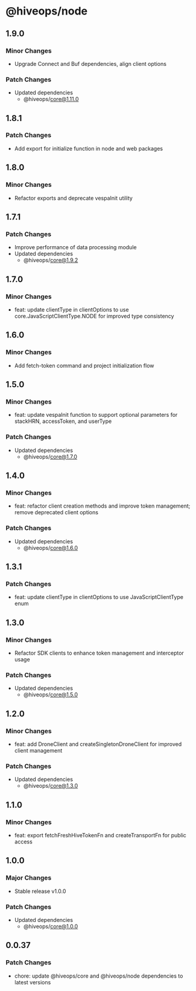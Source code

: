 # @hiveops/node

## 1.9.0

### Minor Changes

- Upgrade Connect and Buf dependencies, align client options

### Patch Changes

- Updated dependencies
  - @hiveops/core@1.11.0

## 1.8.1

### Patch Changes

- Add export for initialize function in node and web packages

## 1.8.0

### Minor Changes

- Refactor exports and deprecate vespaInit utility

## 1.7.1

### Patch Changes

- Improve performance of data processing module
- Updated dependencies
  - @hiveops/core@1.9.2

## 1.7.0

### Minor Changes

- feat: update clientType in clientOptions to use core.JavaScriptClientType.NODE for improved type consistency

## 1.6.0

### Minor Changes

- Add fetch-token command and project initialization flow

## 1.5.0

### Minor Changes

- feat: update vespaInit function to support optional parameters for stackHRN, accessToken, and userType

### Patch Changes

- Updated dependencies
  - @hiveops/core@1.7.0

## 1.4.0

### Minor Changes

- feat: refactor client creation methods and improve token management; remove deprecated client options

### Patch Changes

- Updated dependencies
  - @hiveops/core@1.6.0

## 1.3.1

### Patch Changes

- feat: update clientType in clientOptions to use JavaScriptClientType enum

## 1.3.0

### Minor Changes

- Refactor SDK clients to enhance token management and interceptor usage

### Patch Changes

- Updated dependencies
  - @hiveops/core@1.5.0

## 1.2.0

### Minor Changes

- feat: add DroneClient and createSingletonDroneClient for improved client management

### Patch Changes

- Updated dependencies
  - @hiveops/core@1.3.0

## 1.1.0

### Minor Changes

- feat: export fetchFreshHiveTokenFn and createTransportFn for public access

## 1.0.0

### Major Changes

- Stable release v1.0.0

### Patch Changes

- Updated dependencies
  - @hiveops/core@1.0.0

## 0.0.37

### Patch Changes

- chore: update @hiveops/core and @hiveops/node dependencies to latest versions
